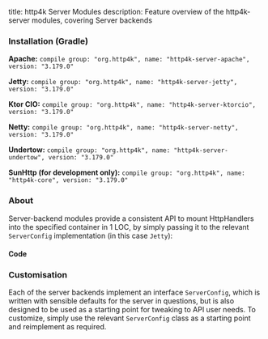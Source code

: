 title: http4k Server Modules
description: Feature overview of the http4k-server modules, covering Server backends

### Installation (Gradle)
**Apache:** ```compile group: "org.http4k", name: "http4k-server-apache", version: "3.179.0"```

**Jetty:** ```compile group: "org.http4k", name: "http4k-server-jetty", version: "3.179.0"```

**Ktor CIO:** ```compile group: "org.http4k", name: "http4k-server-ktorcio", version: "3.179.0"```

**Netty:** ```compile group: "org.http4k", name: "http4k-server-netty", version: "3.179.0"```

**Undertow:** ```compile group: "org.http4k", name: "http4k-server-undertow", version: "3.179.0"```

**SunHttp (for development only):** ```compile group: "org.http4k", name: "http4k-core", version: "3.179.0"```

### About
Server-backend modules provide a consistent API to mount HttpHandlers into the specified container in 1 LOC, by 
simply passing it to the relevant `ServerConfig` implementation (in this case `Jetty`):

#### Code [<img class="octocat"/>](https://github.com/http4k/http4k/blob/master/src/docs/guide/modules/servers/example_http.kt)
<script src="https://gist-it.appspot.com/https://github.com/http4k/http4k/blob/master/src/docs/guide/modules/servers/example_http.kt"></script>

### Customisation
Each of the server backends implement an interface `ServerConfig`, which is written with sensible defaults for the server in questions, 
but is also designed to be used as a starting point for tweaking to API user needs. To customize, simply use the relevant `ServerConfig` 
class as a starting point and reimplement as required.
